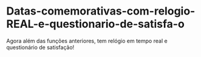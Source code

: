 # Datas-comemorativas-com-relogio-REAL-e-questionario-de-satisfa-o
Agora além das funções anteriores, tem relógio em tempo real e questionário de satisfação!

